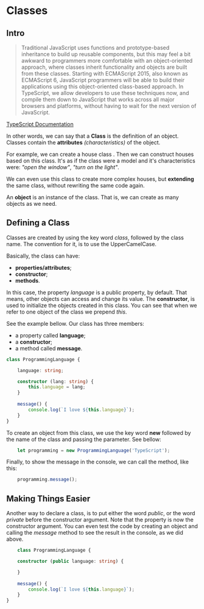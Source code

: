 # Classes

## Intro

> Traditional JavaScript uses functions and prototype-based inheritance to build up reusable components, but this may feel a bit awkward to programmers more comfortable with an object-oriented approach, where classes inherit functionality and objects are built from these classes. Starting with ECMAScript 2015, also known as ECMAScript 6, JavaScript programmers will be able to build their applications using this object-oriented class-based approach. In TypeScript, we allow developers to use these techniques now, and compile them down to JavaScript that works across all major browsers and platforms, without having to wait for the next version of JavaScript.

[TypeScript Documentation](http://www.typescriptlang.org/docs/handbook/classes.html)

In other words, we can say that a **Class** is the definition of an object. Classes contain the **attributes** *(characteristics)* of the object.

For example, we can create a house class . Then we can construct houses based on this class. It's as if the class were a model and it's characteristics were: *"open the window"*, *"turn on the light"*.

We can even use this class to create more complex houses, but **extending** the same class, without rewriting the same code again.

An **object** is an instance of the class. That is, we can create as many objects as we need.

## Defining a Class

Classes are created by using the key word *class*, followed by the class name. The convention for it, is to use the UpperCamelCase.

Basically, the class can have:
- **properties/attributes**;
- **constructor**;
- **methods**. 

In this case, the property *language* is a public property, by default. That means, other objects can access and change its value.
The **constructor**, is used to initialize the objects created in this class. 
You can see that when we refer to one object of the class we prepend *this*.

See the example bellow. Our class has three members:

- a property called **language**;
- a **constructor**;
- a method called **message**.

```typescript
class ProgrammingLanguage {

    language: string;

    constructor (lang: string) {
        this.language = lang;
    }
    
    message() {
        console.log(`I love ${this.language}`);
    }
}


```

To create an object from this class, we use the key word **new** followed by the name of the class and passing the parameter. See bellow:

```typescript
    let programming = new ProgrammingLanguage('TypeScript');
```

Finally, to show the message in the console, we can call the method, like this:

```typescript
    programming.message();
```

## Making Things Easier

Another way to declare a class, is to put either the word *public*, or the word *private* before the constructor argument. Note that the property is now the constructor argument. You can even test the code by creating an object and calling the *message* method to see the result in the console, as we did above.

```typescript
    class ProgrammingLanguage {

    constructor (public language: string) {

    }
    
    message() {
        console.log(`I love ${this.language}`);
    }
}

```

